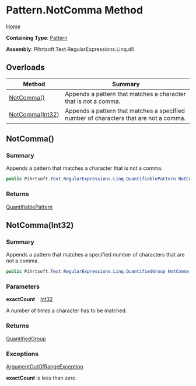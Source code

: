# Pattern\.NotComma Method

[Home](../../../../../../README.md)

**Containing Type**: [Pattern](../README.md)

**Assembly**: Pihrtsoft\.Text\.RegularExpressions\.Linq\.dll

## Overloads

| Method | Summary |
| ------ | ------- |
| [NotComma()](#Pihrtsoft_Text_RegularExpressions_Linq_Pattern_NotComma) | Appends a pattern that matches a character that is not a comma\. |
| [NotComma(Int32)](#Pihrtsoft_Text_RegularExpressions_Linq_Pattern_NotComma_System_Int32_) | Appends a pattern that matches a specified number of characters that are not a comma\. |

## NotComma\(\) <a name="Pihrtsoft_Text_RegularExpressions_Linq_Pattern_NotComma"></a>

### Summary

Appends a pattern that matches a character that is not a comma\.

```csharp
public Pihrtsoft.Text.RegularExpressions.Linq.QuantifiablePattern NotComma()
```

### Returns

[QuantifiablePattern](../../QuantifiablePattern/README.md)

## NotComma\(Int32\) <a name="Pihrtsoft_Text_RegularExpressions_Linq_Pattern_NotComma_System_Int32_"></a>

### Summary

Appends a pattern that matches a specified number of characters that are not a comma\.

```csharp
public Pihrtsoft.Text.RegularExpressions.Linq.QuantifiedGroup NotComma(int exactCount)
```

### Parameters

**exactCount** &ensp; [Int32](https://docs.microsoft.com/en-us/dotnet/api/system.int32)

A number of times a character has to be matched\.

### Returns

[QuantifiedGroup](../../QuantifiedGroup/README.md)

### Exceptions

[ArgumentOutOfRangeException](https://docs.microsoft.com/en-us/dotnet/api/system.argumentoutofrangeexception)

**exactCount** is less than zero\.

